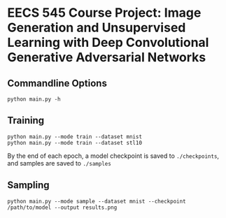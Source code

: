 EECS 545 Course Project: Image Generation and Unsupervised Learning with Deep Convolutional Generative Adversarial Networks
===========================================================================================================================


## Commandline Options

`
python main.py -h
`

## Training

```
python main.py --mode train --dataset mnist 
python main.py --mode train --dataset stl10
```

By the end of each epoch, a model checkpoint is saved to `./checkpoints`, and samples are saved to `./samples`


## Sampling

`
python main.py --mode sample --dataset mnist --checkpoint /path/to/model --output results.png
`

